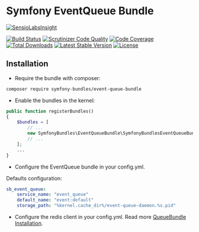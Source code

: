 Symfony EventQueue Bundle
=========================

[![SensioLabsInsight][sensiolabs-insight-image]][sensiolabs-insight-link]

[![Build Status][testing-image]][testing-link]
[![Scrutinizer Code Quality][scrutinizer-code-quality-image]][scrutinizer-code-quality-link]
[![Code Coverage][code-coverage-image]][code-coverage-link]
[![Total Downloads][downloads-image]][package-link]
[![Latest Stable Version][stable-image]][package-link]
[![License][license-image]][license-link]

Installation
------------
* Require the bundle with composer:

``` bash
composer require symfony-bundles/event-queue-bundle
```

* Enable the bundles in the kernel:

``` php
public function registerBundles()
{
    $bundles = [
        // ...
        new SymfonyBundles\EventQueueBundle\SymfonyBundlesEventQueueBundle(),
        // ...
    ];
    ...
}
```

* Configure the EventQueue bundle in your config.yml.

Defaults configuration:
``` yml
sb_event_queue:
    service_name: "event_queue"
    default_name: "event:default"
    storage_path: "%kernel.cache_dir%/event-queue-daemon.%s.pid"
```

* Configure the redis client in your config.yml. Read more [QueueBundle Installation][queue-bundle-link].

[package-link]: https://packagist.org/packages/symfony-bundles/event-queue-bundle
[license-link]: https://github.com/symfony-bundles/event-queue-bundle/blob/master/LICENSE
[license-image]: https://poser.pugx.org/symfony-bundles/event-queue-bundle/license
[testing-link]: https://travis-ci.org/symfony-bundles/event-queue-bundle
[testing-image]: https://travis-ci.org/symfony-bundles/event-queue-bundle.svg?branch=master
[stable-image]: https://poser.pugx.org/symfony-bundles/event-queue-bundle/v/stable
[downloads-image]: https://poser.pugx.org/symfony-bundles/event-queue-bundle/downloads
[sensiolabs-insight-link]: https://insight.sensiolabs.com/projects/696a4b02-8d4c-45ca-924c-c61f8f06ed9e
[sensiolabs-insight-image]: https://insight.sensiolabs.com/projects/696a4b02-8d4c-45ca-924c-c61f8f06ed9e/big.png
[code-coverage-link]: https://scrutinizer-ci.com/g/symfony-bundles/event-queue-bundle/?branch=master
[code-coverage-image]: https://scrutinizer-ci.com/g/symfony-bundles/event-queue-bundle/badges/coverage.png?b=master
[scrutinizer-code-quality-link]: https://scrutinizer-ci.com/g/symfony-bundles/event-queue-bundle/?branch=master
[scrutinizer-code-quality-image]: https://scrutinizer-ci.com/g/symfony-bundles/event-queue-bundle/badges/quality-score.png?b=master
[queue-bundle-link]: https://github.com/symfony-bundles/queue-bundle#installation
